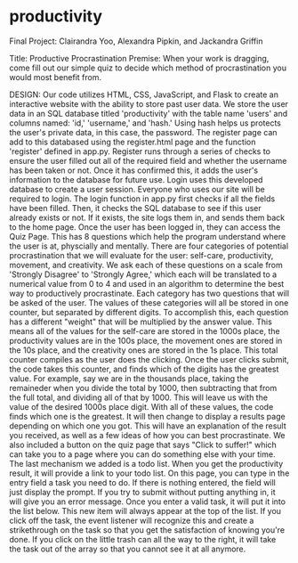 # productivity
Final Project: Clairandra Yoo, Alexandra Pipkin, and Jackandra Griffin

Title: Productive Procrastination
Premise: When your work is dragging, come fill out our simple quiz to decide which method of procrastination you would most benefit from.

DESIGN:
    Our code utilizes HTML, CSS, JavaScript, and Flask to create an interactive website with the ability to store past user data. We store
the user data in an SQL database titled 'productivity' with the table name 'users' and columns named: 'id,' 'username,' and 'hash.' Using 
hash helps us protects the user's private data, in this case, the password.
    The register page can add to this databased using the register.html page and the function 'register' defined in app.py. Register runs
through a series of checks to ensure the user filled out all of the required field and whether the username has been taken or not. Once it
has confirmed this, it adds the user's information to the database for future use. 
    Login uses this developed database to create a user session. Everyone who
uses our site will be required to login. The login function in app.py first checks if all the fields have been filled. Then, it checks the SQL database to see if this user already exists or not. If it exists, the site logs them in, and sends them back to the home page.
    Once the user has been logged in, they can access the Quiz Page. This has 
8 questions which help the program understand where the user is at, physcially
and mentally. There are four categories of potential procrastination that we will evaluate for the user: self-care, productivity, movement, and creativity. We ask each of these questions on a scale from 'Strongly Disagree' to 'Strongly Agree,' which each will be translated to a numerical value from 0 to 4 and used in an algorithm to determine the best way to productively procrastinate. 
    Each category has two questions that will be asked of the user. The values of 
these categories will all be stored in one counter, but separated by different digits. To accomplish this, each question has a different "weight" that will be multiplied by the answer value. This means all of the values for the self-care are stored in the 1000s place, the productivity values are in the 100s place, the movement ones are stored in the 10s place, and the creativity ones are stored in the 1s place. This total counter compiles as the user does the clicking. 
   Once the user clicks submit, the code takes this counter, and finds which of 
the digits has the greatest value. For example, say we are in the thousands place, taking the remaineder when you divide the total by 1000, then subtracting that from the full total, and dividing all of that by 1000. This will leave us with the value of the desired 1000s place digit. 
    With all of these values, the code finds which one is the greatest. It will 
then change to display a results page depending on which one you got. This will have an explanation of the result you received, as well as a few ideas of how you can best procrastinate. 
    We also included a button on the quiz page that says "Click to suffer!" which 
can take you to a page where you can do something else with your time. 
    The last mechanism we added is a todo list. When you get the productivity 
result, it will provide a link to your todo list. On this page, you can type in the entry field a task you need to do. If there is nothing entered, the field will just display the prompt. If you try to submit without putting anything in, it will give you an error message. 
    Once you enter a valid task, it will put it into the list below. This new 
item will always appear at the top of the list. If you click off the task, the event listener will recognize this and create a strikethrough on the task so that you get the satisfaction of knowing you're done. If you click on the little trash can all the way to the right, it will take the task out of the array so that you cannot see it at all anymore. 